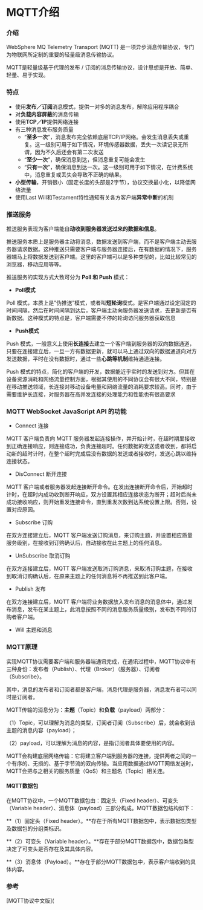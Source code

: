 # MQTT介绍

### 介绍

WebSphere MQ Telemetry Transport (MQTT) 是一项异步消息传输协议，专门为物联网所定制的重要的轻量级消息传输协议。

MQTT是轻量级基于代理的发布 / 订阅的消息传输协议，设计思想是开放、简单、轻量、易于实现。

### 特点

- 使用**发布／订阅**消息模式，提供一对多的消息发布，解除应用程序耦合
- 对**负载内容屏蔽**的消息传输
- 使用**TCP／IP**提供网络连接
- 有三种消息发布服务质量
  - “**至多一次**”，消息发布完全依赖底层TCP/IP网络。会发生消息丢失或重复。这一级别可用于如下情况，环境传感器数据，丢失一次读记录无所谓，因为不久后还会有第二次发送
  - “**至少一次**”，确保消息到达，但消息重复可能会发生
  - “**只有一次**”，确保消息到达一次。这一级别可用于如下情况，在计费系统中，消息重复或丢失会导致不正确的结果。
- **小型传输**，开销很小（固定长度的头部是2字节），协议交换最小化，以降低网络流量
- 使用Last Will和Testament特性通知有关各方客户端**异常中断**的机制

### 推送服务

推送服务表现为客户端能自**动收到服务器发送过来的数据和信息**。

推送服务本质上是服务器主动将消息，数据发送到客户端，而不是客户端主动去服务器请求数据。这种推送只需要客户端与服务器连接后，在有数据的情况下，服务器端马上将数据发送到客户端。这里的客户端可以是多种类型的，比如比较常见的浏览器，移动应用等等。

推送服务的实现方式大致可分为 **Poll 和 Push** 模式：

- **Poll模式**

Poll 模式，本质上是”伪推送”模式，或者叫**短轮询**模式。是客户端通过设定固定的时间间隔，然后在时间间隔到达后，客户端主动向服务器发送请求，去更新是否有新数据。这种模式的特点是，客户端需要不停的轮询访问服务器获取信息

- **Push模式**

Push 模式，一般意义上使用**长连接**去建立一个客户端到服务器的双向数据通道，只要在连接建立后，一旦一方有数据更新，就可以马上通过双向的数据通道向对方发送数据，平时在没有数据时，通过一些**心跳等机制**维持通道连接。

Push 模式的特点，简化的客户端的开发，数据能近乎实时的发送到对方。但其在设备资源消耗和网络流量控制方面，根据其使用的不同协议会有很大不同，特别是在移动推送领域，长连接对移动设备电量和网络流量的消耗要求较高。同时，由于需要维护长连接，对服务器在高并发连接的处理能力和性能也有很高要求

### MQTT WebSocket JavaScript API 的功能

- Connect 连接

MQTT 客户端负责向 MQTT 服务器发起连接操作，并开始计时，在超时期里接收到正确连接响应，则连接成功，负责连接超时。任何数据的发送或者收到，都将启动新的超时计时，在整个超时完成后没有数据的发送或者接收时，发送心跳以维持连接状态。

- DisConnect 断开连接

MQTT 客户端或者服务器发起连接断开命令。在发出连接断开命令后，开始超时计时，在超时内成功收到断开响应，双方设置其相应连接状态为断开；超时后尚未成功接收响应，则开始重发连接命令，直到重发次数到达系统设置上限。否则，设置对应原因。

- Subscribe 订购

在双方连接建立后，MQTT 客户端发送订购消息，来订购主题，并设置相应质量服务级别，在接收到订购确认后，自动接收在此主题上的任何消息。

- UnSubscribe 取消订购

在双方连接建立后，MQTT 客户端发送取消订购消息，来取消订购主题，在接收到取消订购确认后，在原来主题上的任何消息将不再推送到此客户端。

- Publish 发布

在双方连接建立后，MQTT 客户端将业务数据放入发布消息的消息体中，通过发布消息，发布在某主题上，此消息按照不同的消息服务质量级别，发布到不同的订购者客户端。

- Will 主题和消息

### MQTT原理

实现MQTT协议需要客户端和服务器端通讯完成，在通讯过程中，MQTT协议中有三种身份：发布者（Publish）、代理（Broker）（服务器）、订阅者（Subscribe）。

其中，消息的发布者和订阅者都是客户端，消息代理是服务器，消息发布者可以同时是订阅者。

MQTT传输的消息分为：**主题**（Topic）和**负载**（payload）两部分：

（1）Topic，可以理解为消息的类型，订阅者订阅（Subscribe）后，就会收到该主题的消息内容（payload）；

（2）payload，可以理解为消息的内容，是指订阅者具体要使用的内容。

MQTT会构建底层网络传输：它将建立客户端到服务器的连接，提供两者之间的一个有序的、无损的、基于字节流的双向传输。当应用数据通过MQTT网络发送时，MQTT会把与之相关的服务质量（QoS）和主题名（Topic）相关连。

#### MQTT数据包

在MQTT协议中，一个MQTT数据包由：固定头（Fixed header）、可变头（Variable header）、消息体（payload）三部分构成。MQTT数据包结构如下：

**（1）固定头（Fixed header）。**存在于所有MQTT数据包中，表示数据包类型及数据包的分组类标识。

**（2）可变头（Variable header）。**存在于部分MQTT数据包中，数据包类型决定了可变头是否存在及其具体内容。

**（3）消息体（Payload）。**存在于部分MQTT数据包中，表示客户端收到的具体内容。

### 参考

[MQTT协议中文版](
